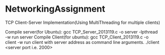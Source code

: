 # NetworkingAssignment
TCP Client-Server Implementation(Using MultiThreading for multiple clients)

Compile server(for Ubuntu): gcc TCP_Server_2013119.c -o server -lpthread -w
run server
Compile Client(for ubuntu): gcc TCP_Client_2013119.c -o client -w
run client with server address as command line arguments. ./client <host name> <server port i.e. 2000>
